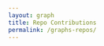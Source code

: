 ```yaml
---
layout: graph
title: Repo Contributions
permalink: /graphs-repos/
---
```


<script src="/js/graphs/repos.js"></script>
<script src="https://api.github.com/users/andjosh/repos?sort=pushed&callback=repos.catchUser&access_token=a4b7b0d2e413d968ed23a793d28846130855e1ea"></script>
